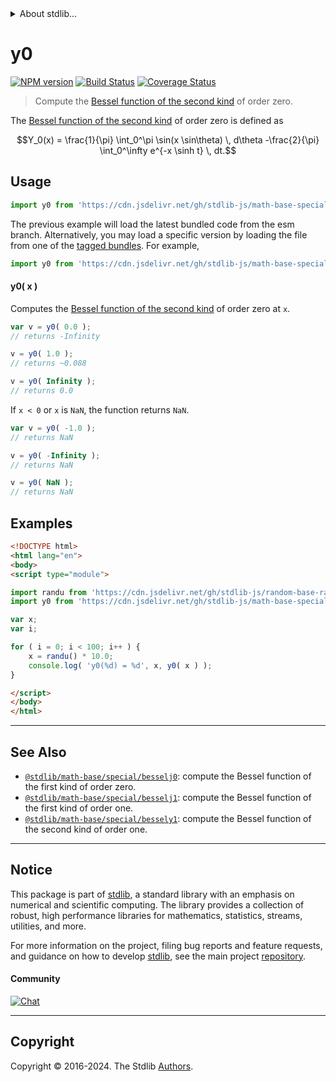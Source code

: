<!--

@license Apache-2.0

Copyright (c) 2018 The Stdlib Authors.

Licensed under the Apache License, Version 2.0 (the "License");
you may not use this file except in compliance with the License.
You may obtain a copy of the License at

   http://www.apache.org/licenses/LICENSE-2.0

Unless required by applicable law or agreed to in writing, software
distributed under the License is distributed on an "AS IS" BASIS,
WITHOUT WARRANTIES OR CONDITIONS OF ANY KIND, either express or implied.
See the License for the specific language governing permissions and
limitations under the License.

-->


<details>
  <summary>
    About stdlib...
  </summary>
  <p>We believe in a future in which the web is a preferred environment for numerical computation. To help realize this future, we've built stdlib. stdlib is a standard library, with an emphasis on numerical and scientific computation, written in JavaScript (and C) for execution in browsers and in Node.js.</p>
  <p>The library is fully decomposable, being architected in such a way that you can swap out and mix and match APIs and functionality to cater to your exact preferences and use cases.</p>
  <p>When you use stdlib, you can be absolutely certain that you are using the most thorough, rigorous, well-written, studied, documented, tested, measured, and high-quality code out there.</p>
  <p>To join us in bringing numerical computing to the web, get started by checking us out on <a href="https://github.com/stdlib-js/stdlib">GitHub</a>, and please consider <a href="https://opencollective.com/stdlib">financially supporting stdlib</a>. We greatly appreciate your continued support!</p>
</details>

# y0

[![NPM version][npm-image]][npm-url] [![Build Status][test-image]][test-url] [![Coverage Status][coverage-image]][coverage-url] <!-- [![dependencies][dependencies-image]][dependencies-url] -->

> Compute the [Bessel function of the second kind][bessel-second-kind] of order zero.

<section class="intro">

The [Bessel function of the second kind][bessel-second-kind] of order zero is defined as

<!-- <equation class="equation" label="eq:bessel_second_kind_order_zero" align="center" raw="Y_0(x) = \frac{1}{\pi} \int_0^\pi \sin(x \sin\theta) \, d\theta -\frac{2}{\pi} \int_0^\infty  e^{-x \sinh t} \, dt." alt="Bessel function of the second kind of order zero"> -->

```math
Y_0(x) = \frac{1}{\pi} \int_0^\pi \sin(x \sin\theta) \, d\theta -\frac{2}{\pi} \int_0^\infty  e^{-x \sinh t} \, dt.
```

<!-- <div class="equation" align="center" data-raw-text="Y_0(x) = \frac{1}{\pi} \int_0^\pi \sin(x \sin\theta) \, d\theta -\frac{2}{\pi} \int_0^\infty  e^{-x \sinh t} \, dt." data-equation="eq:bessel_second_kind_order_zero">
    <img src="https://cdn.jsdelivr.net/gh/stdlib-js/stdlib@bb29798906e119fcb2af99e94b60407a270c9b32/lib/node_modules/@stdlib/math/base/special/bessely0/docs/img/equation_bessel_second_kind_order_zero.svg" alt="Bessel function of the second kind of order zero">
    <br>
</div> -->

<!-- </equation> -->

</section>

<!-- /.intro -->



<section class="usage">

## Usage

```javascript
import y0 from 'https://cdn.jsdelivr.net/gh/stdlib-js/math-base-special-bessely0@esm/index.mjs';
```
The previous example will load the latest bundled code from the esm branch. Alternatively, you may load a specific version by loading the file from one of the [tagged bundles](https://github.com/stdlib-js/math-base-special-bessely0/tags). For example,

```javascript
import y0 from 'https://cdn.jsdelivr.net/gh/stdlib-js/math-base-special-bessely0@v0.2.0-esm/index.mjs';
```

#### y0( x )

Computes the [Bessel function of the second kind][bessel-second-kind] of order zero at `x`.

```javascript
var v = y0( 0.0 );
// returns -Infinity

v = y0( 1.0 );
// returns ~0.088

v = y0( Infinity );
// returns 0.0
```

If `x < 0` or `x` is `NaN`, the function returns `NaN`.

```javascript
var v = y0( -1.0 );
// returns NaN

v = y0( -Infinity );
// returns NaN

v = y0( NaN );
// returns NaN
```

</section>

<!-- /.usage -->

<section class="examples">

## Examples

<!-- eslint no-undef: "error" -->

```html
<!DOCTYPE html>
<html lang="en">
<body>
<script type="module">

import randu from 'https://cdn.jsdelivr.net/gh/stdlib-js/random-base-randu@esm/index.mjs';
import y0 from 'https://cdn.jsdelivr.net/gh/stdlib-js/math-base-special-bessely0@esm/index.mjs';

var x;
var i;

for ( i = 0; i < 100; i++ ) {
    x = randu() * 10.0;
    console.log( 'y0(%d) = %d', x, y0( x ) );
}

</script>
</body>
</html>
```

</section>

<!-- /.examples -->

<!-- Section for related `stdlib` packages. Do not manually edit this section, as it is automatically populated. -->

<section class="related">

* * *

## See Also

-   <span class="package-name">[`@stdlib/math-base/special/besselj0`][@stdlib/math/base/special/besselj0]</span><span class="delimiter">: </span><span class="description">compute the Bessel function of the first kind of order zero.</span>
-   <span class="package-name">[`@stdlib/math-base/special/besselj1`][@stdlib/math/base/special/besselj1]</span><span class="delimiter">: </span><span class="description">compute the Bessel function of the first kind of order one.</span>
-   <span class="package-name">[`@stdlib/math-base/special/bessely1`][@stdlib/math/base/special/bessely1]</span><span class="delimiter">: </span><span class="description">compute the Bessel function of the second kind of order one.</span>

</section>

<!-- /.related -->

<!-- Section for all links. Make sure to keep an empty line after the `section` element and another before the `/section` close. -->


<section class="main-repo" >

* * *

## Notice

This package is part of [stdlib][stdlib], a standard library with an emphasis on numerical and scientific computing. The library provides a collection of robust, high performance libraries for mathematics, statistics, streams, utilities, and more.

For more information on the project, filing bug reports and feature requests, and guidance on how to develop [stdlib][stdlib], see the main project [repository][stdlib].

#### Community

[![Chat][chat-image]][chat-url]

---

## Copyright

Copyright &copy; 2016-2024. The Stdlib [Authors][stdlib-authors].

</section>

<!-- /.stdlib -->

<!-- Section for all links. Make sure to keep an empty line after the `section` element and another before the `/section` close. -->

<section class="links">

[npm-image]: http://img.shields.io/npm/v/@stdlib/math-base-special-bessely0.svg
[npm-url]: https://npmjs.org/package/@stdlib/math-base-special-bessely0

[test-image]: https://github.com/stdlib-js/math-base-special-bessely0/actions/workflows/test.yml/badge.svg?branch=v0.2.0
[test-url]: https://github.com/stdlib-js/math-base-special-bessely0/actions/workflows/test.yml?query=branch:v0.2.0

[coverage-image]: https://img.shields.io/codecov/c/github/stdlib-js/math-base-special-bessely0/main.svg
[coverage-url]: https://codecov.io/github/stdlib-js/math-base-special-bessely0?branch=main

<!--

[dependencies-image]: https://img.shields.io/david/stdlib-js/math-base-special-bessely0.svg
[dependencies-url]: https://david-dm.org/stdlib-js/math-base-special-bessely0/main

-->

[chat-image]: https://img.shields.io/gitter/room/stdlib-js/stdlib.svg
[chat-url]: https://app.gitter.im/#/room/#stdlib-js_stdlib:gitter.im

[stdlib]: https://github.com/stdlib-js/stdlib

[stdlib-authors]: https://github.com/stdlib-js/stdlib/graphs/contributors

[umd]: https://github.com/umdjs/umd
[es-module]: https://developer.mozilla.org/en-US/docs/Web/JavaScript/Guide/Modules

[deno-url]: https://github.com/stdlib-js/math-base-special-bessely0/tree/deno
[deno-readme]: https://github.com/stdlib-js/math-base-special-bessely0/blob/deno/README.md
[umd-url]: https://github.com/stdlib-js/math-base-special-bessely0/tree/umd
[umd-readme]: https://github.com/stdlib-js/math-base-special-bessely0/blob/umd/README.md
[esm-url]: https://github.com/stdlib-js/math-base-special-bessely0/tree/esm
[esm-readme]: https://github.com/stdlib-js/math-base-special-bessely0/blob/esm/README.md
[branches-url]: https://github.com/stdlib-js/math-base-special-bessely0/blob/main/branches.md

[bessel-second-kind]: https://en.wikipedia.org/wiki/Bessel_function#Bessel_functions_of_the_second_kind:_Y.CE.B1

<!-- <related-links> -->

[@stdlib/math/base/special/besselj0]: https://github.com/stdlib-js/math-base-special-besselj0/tree/esm

[@stdlib/math/base/special/besselj1]: https://github.com/stdlib-js/math-base-special-besselj1/tree/esm

[@stdlib/math/base/special/bessely1]: https://github.com/stdlib-js/math-base-special-bessely1/tree/esm

<!-- </related-links> -->

</section>

<!-- /.links -->
